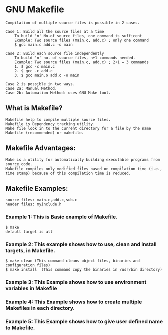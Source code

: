 

# GNU Makefile

	Compilation of multiple source files is possible in 2 cases.

	Case 1: Build all the source files at a time
	    To build 'n' No.of source files, one command is sufficent
		Example: Two source files (main.c, add.c) ; only one command
		$ gcc main.c add.c -o main

	Case 2: Build each source file independently
		To build 'n' no. of source files, n+1 commands needed.
		Example: Two source files (main.c, add.c) ; 2+1 = 3 commands 
		1. $ gcc -c main.c
		2. $ gcc -c add.c
		3. $ gcc main.o add.o -o main
	
	Case 2 is possible in two ways.
	Case 2a: Manual Method. 
	Case 2b: Automation Method: uses GNU Make tool.  


## What is Makefile?

	Makefile help to compile multiple source files.
	Makefile is Dependency tracking utility.
	Make file look in to the current directory for a file by the name Makefile (recommended) or makefile.

## Makefile Advantages:

	Make is a utility for automatically building executable programs from source code.
	Makefile compiles only modified files based on compilation time (i.e., time stamp) because of this compilation time is reduced.


## Makefile Examples:

	source files: main.c,add.c,sub.c
	header files: myinclude.h

### Example 1: This is Basic example of Makefile.

	$ make
	default target is all

### Example 2: This example shows how to use,  clean and install targets, in Makefile.

	$ make clean (This command cleans object files, binaries and configuration files)
	$ make install  (This command copy the binaries in /usr/bin directory)


### Example 3: This Example shows how to use environment variables in Makefile

### Example 4: This Example shows how to create multiple Makefiles in each directory.

### Example 5: This Example shows how to give user defined name to Makefile.
